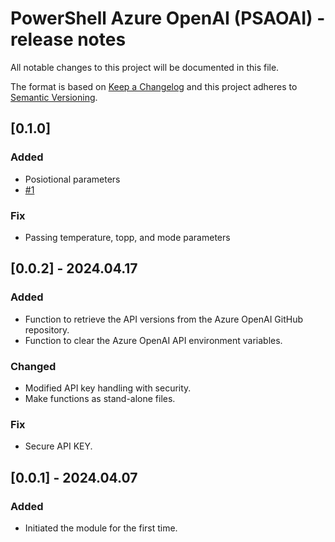 # PowerShell Azure OpenAI (PSAOAI) - release notes

All notable changes to this project will be documented in this file.

The format is based on [Keep a Changelog](http://keepachangelog.com/) and this project adheres to [Semantic Versioning](http://semver.org/).

## [0.1.0]

### Added

- Posiotional parameters
- [#1](https://github.com/voytas75/AzureOpenAI-PowerShell/issues/1)

### Fix

- Passing temperature, topp, and mode parameters

## [0.0.2] - 2024.04.17

### Added

- Function to retrieve the API versions from the Azure OpenAI GitHub repository.
- Function to clear the Azure OpenAI API environment variables.

### Changed

- Modified API key handling with security.
- Make functions as stand-alone files.

### Fix

- Secure API KEY.

## [0.0.1] - 2024.04.07

### Added

- Initiated the module for the first time.
